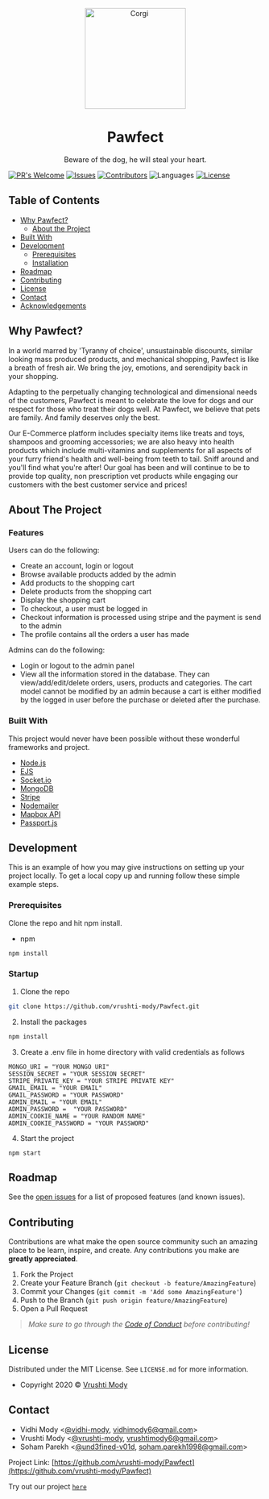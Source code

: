<p align="center">
    <img src="https://media2.giphy.com/media/VtslywgwNos5a/giphy.gif" width="200" alt="Corgi">
  <h1 align="center">Pawfect</h1>

  <p align="center">
    Beware of the dog, he will steal your heart.
  </p>
</p>

[![PR's Welcome](https://img.shields.io/badge/PRs-welcome-brightgreen.svg?style=flat)](https://github.com/vrushti-mody/Pawfect/pulls)
[![Issues](https://img.shields.io/github/issues-raw/vrushti-mody/Pawfect)](https://github.com/vrushti-mody/Pawfect/issues)
[![Contributors](https://img.shields.io/github/contributors/vrushti-mody/Pawfect)]()
![Languages](https://img.shields.io/github/languages/count/vrushti-mody/Pawfect)
[![License](https://img.shields.io/:License-MIT-blue.svg?style=flat-square)](http://badges.mit-license.org)

<!-- TABLE OF CONTENTS -->

## Table of Contents

- [Why Pawfect?](#why-pawfect)
  - [About the Project](#about-the-project)
- [Built With](#built-with)
- [Development](#development)
  - [Prerequisites](#prerequisites)
  - [Installation](#installation)
- [Roadmap](#roadmap)
- [Contributing](#contributing)
- [License](#license)
- [Contact](#contact)
- [Acknowledgements](#acknowledgements)

<!-- ABOUT THE PROJECT -->

## Why Pawfect?

In a world marred by 'Tyranny of choice', unsustainable discounts, similar looking mass produced products, and mechanical shopping, Pawfect is like a breath of fresh air. We bring the joy, emotions, and serendipity back in your shopping.

Adapting to the perpetually changing technological and dimensional needs of the customers, Pawfect is meant to celebrate the love for dogs and our respect for those who treat their dogs well. At Pawfect, we believe that pets are family. And family deserves only the best.

Our E-Commerce platform includes specialty items like treats and toys, shampoos and grooming accessories; we are also heavy into health products which include multi-vitamins and supplements for all aspects of your furry friend's health and well-being from teeth to tail. Sniff around and you'll find what you're after! Our goal has been and will continue to be to provide top quality, non prescription vet products while engaging our customers with the best customer service and prices!

## About The Project

### Features

Users can do the following:

- Create an account, login or logout
- Browse available products added by the admin
- Add products to the shopping cart
- Delete products from the shopping cart
- Display the shopping cart
- To checkout, a user must be logged in
- Checkout information is processed using stripe and the payment is send to the admin
- The profile contains all the orders a user has made

Admins can do the following:

- Login or logout to the admin panel
- View all the information stored in the database. They can view/add/edit/delete orders, users, products and categories. The cart model cannot be modified by an admin because a cart is either modified by the logged in user before the purchase or deleted after the purchase.
### Built With

This project would never have been possible without these wonderful frameworks and project.

- [Node.js](https://nodejs.org)
- [EJS](https://ejs.co)
- [Socket.io](https://www.npmjs.com/package/socket.io)
- [MongoDB](https://www.mongodb.com/)
- [Stripe](https://stripe.com/)
- [Nodemailer](https://nodemailer.com/about/)
- [Mapbox API](https://docs.mapbox.com/api/overview/)
- [Passport.js](http://www.passportjs.org/)

<!-- GETTING STARTED -->

## Development

This is an example of how you may give instructions on setting up your project locally.
To get a local copy up and running follow these simple example steps.

### Prerequisites

Clone the repo and hit npm install.

- npm

```sh
npm install
```

### Startup

1. Clone the repo

```sh
git clone https://github.com/vrushti-mody/Pawfect.git
```

2. Install the packages

```sh
npm install
```

3. Create a .env file in home directory with valid credentials as follows

```
MONGO_URI = "YOUR MONGO URI"
SESSION_SECRET = "YOUR SESSION SECRET"
STRIPE_PRIVATE_KEY = "YOUR STRIPE PRIVATE KEY"
GMAIL_EMAIL = "YOUR EMAIL"
GMAIL_PASSWORD = "YOUR PASSWORD"
ADMIN_EMAIL = "YOUR EMAIL"
ADMIN_PASSWORD =  "YOUR PASSWORD"
ADMIN_COOKIE_NAME = "YOUR RANDOM NAME"
ADMIN_COOKIE_PASSWORD = "YOUR PASSWORD"
```

4. Start the project

```JS
npm start
```

<!-- ROADMAP -->

## Roadmap

See the [open issues](https://github.com/vrushti-mody/Pawfect/issues) for a list of proposed features (and known issues).

<!-- CONTRIBUTING -->

## Contributing

Contributions are what make the open source community such an amazing place to be learn, inspire, and create. Any contributions you make are **greatly appreciated**.

1. Fork the Project
2. Create your Feature Branch (`git checkout -b feature/AmazingFeature`)
3. Commit your Changes (`git commit -m 'Add some AmazingFeature'`)
4. Push to the Branch (`git push origin feature/AmazingFeature`)
5. Open a Pull Request

> *Make sure to go through the [Code of Conduct](CODE_OF_CONDUCT.md) before contributing!*


<!-- LICENSE -->

## License

Distributed under the MIT License. See `LICENSE.md` for more information.

- Copyright 2020 © [Vrushti Mody](https://github.com/vrushti-mody)

<!-- CONTACT -->

## Contact

- Vidhi Mody <[@vidhi-mody](https://github.com/vidhi-mody), vidhimody6@gmail.com>
- Vrushti Mody <[@vrushti-mody](https://github.com/vrushti-mody), vrushtimody6@gmail.com>
- Soham Parekh <[@und3fined-v01d](https://github.com/und3fined-v01d), soham.parekh1998@gmail.com>

Project Link: [https://github.com/vrushti-mody/Pawfect](https://github.com/vrushti-mody/Pawfect)

Try out our project [`here`](https://thepawfectlife.herokuapp.com/)

